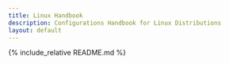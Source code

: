 ```yaml
---
title: Linux Handbook
description: Configurations Handbook for Linux Distributions
layout: default
---
```


{% include_relative README.md %}